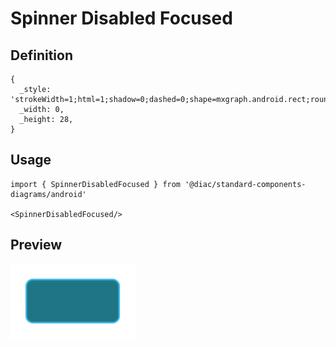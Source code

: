 # Spinner Disabled Focused

## Definition

```
{
  _style: 'strokeWidth=1;html=1;shadow=0;dashed=0;shape=mxgraph.android.rect;rounded=1;fillColor=#207585;strokeColor=#33b5e5;',
  _width: 0,
  _height: 28,
}
```

## Usage

```
import { SpinnerDisabledFocused } from '@diac/standard-components-diagrams/android'

<SpinnerDisabledFocused/>
```

## Preview

<img src="./spinner-disabled-focused.png" width="200"/>
